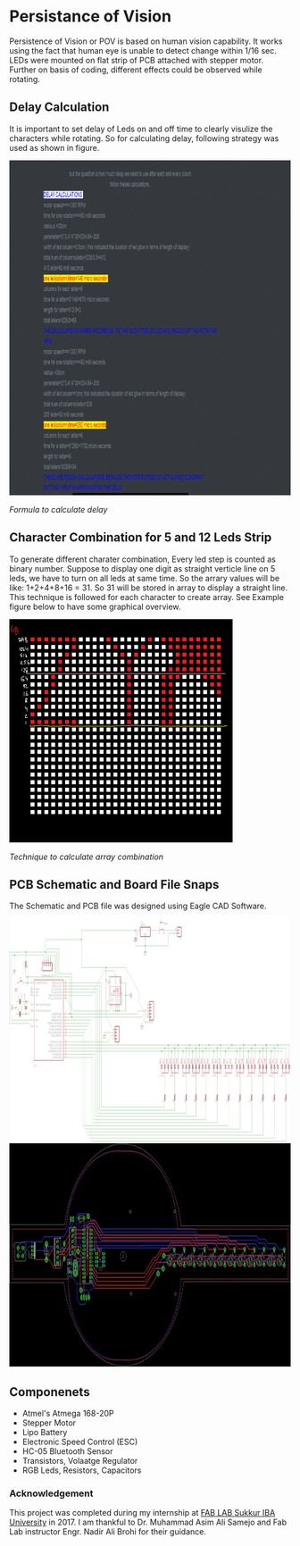 # Persistance of Vision
Persistence of Vision or POV is based on human vision capability. It works using the fact that human eye is unable to detect change within 1/16 sec. LEDs were mounted on flat strip of PCB attached with stepper motor. Further on basis of coding, different effects could be observed while rotating.

## Delay Calculation
It is important to set delay of Leds on and off time to clearly visulize the characters while rotating. So for calculating delay, following strategy was used as shown in figure.

<img src= "./Images/delay formula.png" height="600" width="700">

*Formula to calculate delay*

## Character Combination for 5 and 12 Leds Strip

To generate different charater combination, Every led step is counted as binary number. Suppose to display one digit as straight verticle line on 5 leds, we have to turn on all leds at same time. So the arrary values will be like: 1+2+4+8+16 = 31. So 31 will be stored in array to display a straight line. This technique is followed for each character to create array. See Example figure below to have some graphical overview.

<img src= "./Images/arrary calculation.png" height="400" width="400">

*Technique to calculate array combination*


## PCB Schematic and Board File Snaps
The Schematic and PCB file was designed using Eagle CAD Software. 

<img src= "./Images/Schematic.png" height="400" width="800">
<img src= "./Images/PCB Layout.png" height="400" width="800">

## Componenets
* Atmel's Atmega 168-20P
* Stepper Motor
* Lipo Battery
* Electronic Speed Control (ESC)
* HC-05 Bluetooth Sensor
* Transistors, Volaatge Regulator
* RGB Leds, Resistors, Capacitors


### Acknowledgement
This project was completed during my internship at [FAB LAB Sukkur IBA University](http://fablab.iba-suk.edu.pk/) in 2017. I am thankful to Dr. Muhammad Asim Ali Samejo and Fab Lab instructor Engr. Nadir Ali Brohi for their guidance.
